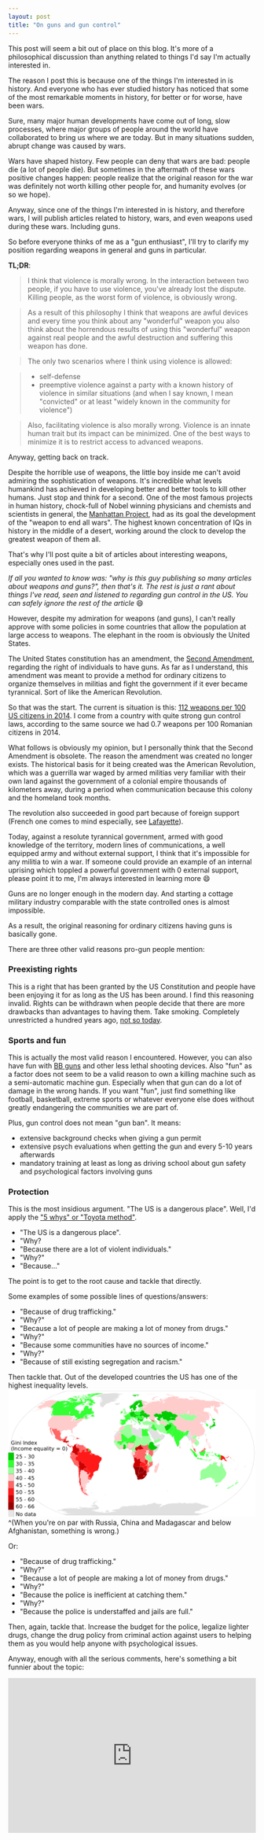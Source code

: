 ```yaml
--- 
layout: post 
title: "On guns and gun control"
---
```


This post will seem a bit out of place on this blog. It's more of a philosophical discussion than anything related to
things I'd say I'm actually interested in.

The reason I post this is because one of the things I'm interested in is history. And everyone who has ever studied
history has noticed that some of the most remarkable moments in history, for better or for worse, have been wars.

Sure, many major human developments have come out of long, slow processes, where major groups of people around the world
have collaborated to bring us where we are today. But in many situations sudden, abrupt change was caused by wars.

Wars have shaped history. Few people can deny that wars are bad: people die (a lot of people die). But sometimes in the
aftermath of these wars positive changes happen: people realize that the original reason for the war was definitely not
worth killing other people for, and humanity evolves (or so we hope).

Anyway, since one of the things I'm interested in is history, and therefore wars, I will publish articles related to
history, wars, and even weapons used during these wars. Including guns.

So before everyone thinks of me as a "gun enthusiast", I'll try to clarify my position regarding weapons in general and
guns in particular.

**TL;DR**:

>I think that violence is morally wrong. In the interaction between two people, if you have to use violence, you've
already lost the dispute. Killing people, as the worst form of violence, is obviously wrong.

>As a result of this philosophy I think that weapons are awful devices and every time you think about any "wonderful"
weapon you also think about the horrendous results of using this "wonderful" weapon against real people and the awful
destruction and suffering this weapon has done.

>The only two scenarios where I think using violence is allowed:

>* self-defense
>* preemptive violence against a party with a known history of violence in similar situations (and when I say known, I
  mean "convicted" or at least "widely known in the community for violence")

>Also, facilitating violence is also morally wrong. Violence is an innate human trait but its impact can be minimized.
One of the best ways to minimize it is to restrict access to advanced weapons.

Anyway, getting back on track.

Despite the horrible use of weapons, the little boy inside me can't avoid admiring the sophistication of weapons. It's
incredible what levels humankind has achieved in developing better and better tools to kill other humans. Just stop and
think for a second. One of the most famous projects in human history, chock-full of Nobel winning physicians and
chemists and scientists in general, the [Manhattan Project](https://en.wikipedia.org/wiki/Manhattan_Project), had as its
goal the development of the "weapon to end all wars". The highest known concentration of IQs in history in the middle
of a desert, working around the clock to develop the greatest weapon of them all.

That's why I'll post quite a bit of articles about interesting weapons, especially ones used in the past.

*If all you wanted to know was: "why is this guy publishing so many articles about weapons and guns?", then that's it.
The rest is just a rant about things I've read, seen and listened to regarding gun control in the US. You can safely
ignore the rest of the article* :smile:

However, despite my admiration for weapons (and guns), I can't really approve with some policies in some countries that
allow the population at large access to weapons. The elephant in the room is obviously the United States.

The United States constitution has an amendment, the [Second
Amendment](https://en.wikipedia.org/wiki/Second_Amendment_to_the_United_States_Constitution), regarding the right of
individuals to have guns. As far as I understand, this amendment was meant to provide a method for ordinary citizens to
organize themselves in militias and fight the government if it ever became tyrannical. Sort of like the American
Revolution.

So that was the start. The current is situation is this: [112 weapons per 100 US citizens in
2014](https://en.wikipedia.org/wiki/Number_of_guns_per_capita_by_country). I come from a country with quite strong gun
control laws, according to the same source we had 0.7 weapons per 100 Romanian citizens in 2014.

What follows is obviously my opinion, but I personally think that the Second Amendment is obsolete. The reason the
amendment was created no longer exists. The historical basis for it being created was the American Revolution, which was
a guerrilla war waged by armed militias very familiar with their own land against the government of a colonial empire
thousands of kilometers away, during a period when communication because this colony and the homeland took months.

The revolution also succeeded in good part because of foreign support (French one comes to mind especially, see
[Lafayette](https://en.wikipedia.org/wiki/Gilbert_du_Motier,_Marquis_de_Lafayette)).

Today, against a resolute tyrannical government, armed with good knowledge of the territory, modern lines of
communications, a well equipped army and without external support, I think that it's impossible for any militia to win a
war. If someone could provide an example of an internal uprising which toppled a powerful government with 0 external
support, please point it to me, I'm always interested in learning more :smile:

Guns are no longer enough in the modern day. And starting a cottage military industry comparable with the state
controlled ones is almost impossible.

As a result, the original reasoning for ordinary citizens having guns is basically gone.

There are three other valid reasons pro-gun people mention:

### Preexisting rights

This is a right that has been granted by the US Constitution and people have been enjoying it for as long as the US has
been around. I find this reasoning invalid. Rights can be withdrawn when people decide that there are more drawbacks
than advantages to having them. Take smoking. Completely unrestricted a hundred years ago, [not so
today](https://en.wikipedia.org/wiki/List_of_smoking_bans_in_the_United_States).

### Sports and fun

This is actually the most valid reason I encountered. However, you can also have fun with [BB
guns](https://en.wikipedia.org/wiki/BB_gun) and other less lethal shooting devices. Also "fun" as a factor does not seem
to be a valid reason to own a killing machine such as a semi-automatic machine gun. Especially when that gun can do a
lot of damage in the wrong hands. If you want "fun", just find something like football, basketball, extreme sports or
whatever everyone else does without greatly endangering the communities we are part of.

Plus, gun control does not mean "gun ban". It means:

* extensive background checks when giving a gun permit
* extensive psych evaluations when getting the gun and every 5-10 years afterwards
* mandatory training at least as long as driving school about gun safety and psychological factors involving guns

### Protection

This is the most insidious argument. "The US is a dangerous place". Well, I'd apply the ["5 whys" or "Toyota
method"](https://en.wikipedia.org/wiki/5_Whys).

* "The US is a dangerous place".
* "Why?
* "Because there are a lot of violent individuals."
* "Why?"
* "Because..."

The point is to get to the root cause and tackle that directly.

Some examples of some possible lines of questions/answers:

* "Because of drug trafficking."
* "Why?"
* "Because a lot of people are making a lot of money from drugs."
* "Why?"
* "Because some communities have no sources of income."
* "Why?"
* "Because of still existing segregation and racism."

Then tackle that. Out of the developed countries the US has one of the highest inequality levels.
![Gini Index Map](/images/posts/gun-control/gini.png)
^(When you're on par with Russia, China and Madagascar and below Afghanistan, something is wrong.)

Or:

* "Because of drug trafficking."
* "Why?"
* "Because a lot of people are making a lot of money from drugs."
* "Why?"
* "Because the police is inefficient at catching them."
* "Why?"
* "Because the police is understaffed and jails are full."

Then, again, tackle that. Increase the budget for the police, legalize lighter drugs, change the drug policy from
criminal action against users to helping them as you would help anyone with psychological issues.

Anyway, enough with all the serious comments, here's something a bit funnier about the topic:
<iframe width="100%" height="315" src="https://www.youtube.com/embed/bHY48Q2UBVk" frameborder="0" allowfullscreen></iframe>
